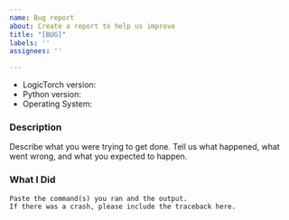 ```yaml
---
name: Bug report
about: Create a report to help us improve
title: "[BUG]"
labels: ''
assignees: ''

---
```


* LogicTorch version:
* Python version:
* Operating System:

### Description

Describe what you were trying to get done.
Tell us what happened, what went wrong, and what you expected to happen.

### What I Did

```
Paste the command(s) you ran and the output.
If there was a crash, please include the traceback here.
```
